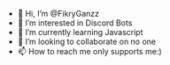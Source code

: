 - 👋 Hi, I’m @FikryGanzz
- 👀 I’m interested in Discord Bots
- 🌱 I’m currently learning Javascript
- 💞️ I’m looking to collaborate on no one
- 📫 How to reach me only supports me:)

<!---
FikryGanzz/FikryGanzz is a ✨ special ✨ repository because its `README.md` (this file) appears on your GitHub profile.
You can click the Preview link to take a look at your changes.
--->

